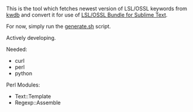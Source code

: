 This is the tool which fetches newest version of LSL/OSSL keywords from [kwdb](https://code.google.com/p/kwdb) and convert it for use of [LSL/OSSL Bundle for Sublime Text](https://github.com/Makopo/sublime-text-lsl).

For now, simply run the [generate.sh](generate.sh) script.

Actively developing.

Needed:

* curl
* perl
* python

Perl Modules:

* Text::Template
* Regexp::Assemble

